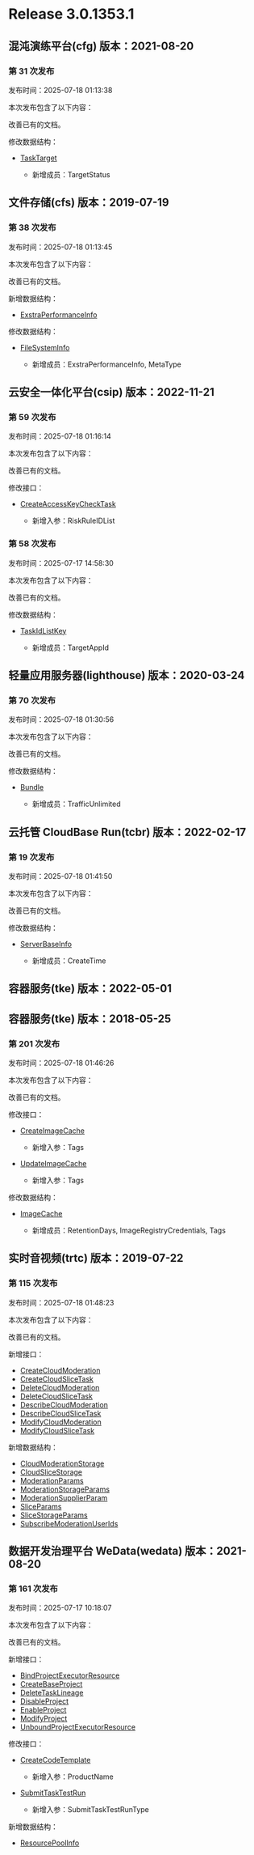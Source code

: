 # Release 3.0.1353.1

## 混沌演练平台(cfg) 版本：2021-08-20

### 第 31 次发布

发布时间：2025-07-18 01:13:38

本次发布包含了以下内容：

改善已有的文档。

修改数据结构：

* [TaskTarget](https://cloud.tencent.com/document/api/1500/71784#TaskTarget)

	* 新增成员：TargetStatus




## 文件存储(cfs) 版本：2019-07-19

### 第 38 次发布

发布时间：2025-07-18 01:13:45

本次发布包含了以下内容：

改善已有的文档。

新增数据结构：

* [ExstraPerformanceInfo](https://cloud.tencent.com/document/api/582/38175#ExstraPerformanceInfo)

修改数据结构：

* [FileSystemInfo](https://cloud.tencent.com/document/api/582/38175#FileSystemInfo)

	* 新增成员：ExstraPerformanceInfo, MetaType




## 云安全一体化平台(csip) 版本：2022-11-21

### 第 59 次发布

发布时间：2025-07-18 01:16:14

本次发布包含了以下内容：

改善已有的文档。

修改接口：

* [CreateAccessKeyCheckTask](https://cloud.tencent.com/document/api/664/120916)

	* 新增入参：RiskRuleIDList


### 第 58 次发布

发布时间：2025-07-17 14:58:30

本次发布包含了以下内容：

改善已有的文档。

修改数据结构：

* [TaskIdListKey](https://cloud.tencent.com/document/api/664/90825#TaskIdListKey)

	* 新增成员：TargetAppId




## 轻量应用服务器(lighthouse) 版本：2020-03-24

### 第 70 次发布

发布时间：2025-07-18 01:30:56

本次发布包含了以下内容：

改善已有的文档。

修改数据结构：

* [Bundle](https://cloud.tencent.com/document/api/1207/47576#Bundle)

	* 新增成员：TrafficUnlimited




## 云托管 CloudBase Run(tcbr) 版本：2022-02-17

### 第 19 次发布

发布时间：2025-07-18 01:41:50

本次发布包含了以下内容：

改善已有的文档。

修改数据结构：

* [ServerBaseInfo](https://cloud.tencent.com/document/api/1243/75713#ServerBaseInfo)

	* 新增成员：CreateTime




## 容器服务(tke) 版本：2022-05-01



## 容器服务(tke) 版本：2018-05-25

### 第 201 次发布

发布时间：2025-07-18 01:46:26

本次发布包含了以下内容：

改善已有的文档。

修改接口：

* [CreateImageCache](https://cloud.tencent.com/document/api/457/70861)

	* 新增入参：Tags

* [UpdateImageCache](https://cloud.tencent.com/document/api/457/70857)

	* 新增入参：Tags


修改数据结构：

* [ImageCache](https://cloud.tencent.com/document/api/457/31866#ImageCache)

	* 新增成员：RetentionDays, ImageRegistryCredentials, Tags




## 实时音视频(trtc) 版本：2019-07-22

### 第 115 次发布

发布时间：2025-07-18 01:48:23

本次发布包含了以下内容：

改善已有的文档。

新增接口：

* [CreateCloudModeration](https://cloud.tencent.com/document/api/647/121442)
* [CreateCloudSliceTask](https://cloud.tencent.com/document/api/647/121447)
* [DeleteCloudModeration](https://cloud.tencent.com/document/api/647/121441)
* [DeleteCloudSliceTask](https://cloud.tencent.com/document/api/647/121446)
* [DescribeCloudModeration](https://cloud.tencent.com/document/api/647/121440)
* [DescribeCloudSliceTask](https://cloud.tencent.com/document/api/647/121445)
* [ModifyCloudModeration](https://cloud.tencent.com/document/api/647/121439)
* [ModifyCloudSliceTask](https://cloud.tencent.com/document/api/647/121444)

新增数据结构：

* [CloudModerationStorage](https://cloud.tencent.com/document/api/647/44055#CloudModerationStorage)
* [CloudSliceStorage](https://cloud.tencent.com/document/api/647/44055#CloudSliceStorage)
* [ModerationParams](https://cloud.tencent.com/document/api/647/44055#ModerationParams)
* [ModerationStorageParams](https://cloud.tencent.com/document/api/647/44055#ModerationStorageParams)
* [ModerationSupplierParam](https://cloud.tencent.com/document/api/647/44055#ModerationSupplierParam)
* [SliceParams](https://cloud.tencent.com/document/api/647/44055#SliceParams)
* [SliceStorageParams](https://cloud.tencent.com/document/api/647/44055#SliceStorageParams)
* [SubscribeModerationUserIds](https://cloud.tencent.com/document/api/647/44055#SubscribeModerationUserIds)



## 数据开发治理平台 WeData(wedata) 版本：2021-08-20

### 第 161 次发布

发布时间：2025-07-17 10:18:07

本次发布包含了以下内容：

改善已有的文档。

新增接口：

* [BindProjectExecutorResource](https://cloud.tencent.com/document/api/1267/121421)
* [CreateBaseProject](https://cloud.tencent.com/document/api/1267/121425)
* [DeleteTaskLineage](https://cloud.tencent.com/document/api/1267/121426)
* [DisableProject](https://cloud.tencent.com/document/api/1267/121424)
* [EnableProject](https://cloud.tencent.com/document/api/1267/121423)
* [ModifyProject](https://cloud.tencent.com/document/api/1267/121422)
* [UnboundProjectExecutorResource](https://cloud.tencent.com/document/api/1267/121420)

修改接口：

* [CreateCodeTemplate](https://cloud.tencent.com/document/api/1267/118409)

	* 新增入参：ProductName

* [SubmitTaskTestRun](https://cloud.tencent.com/document/api/1267/95147)

	* 新增入参：SubmitTaskTestRunType


新增数据结构：

* [ResourcePoolInfo](https://cloud.tencent.com/document/api/1267/76336#ResourcePoolInfo)



